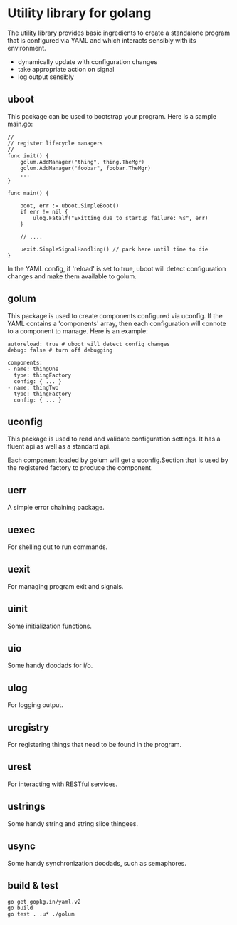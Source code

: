 Utility library for golang
==========================

The utility library provides basic ingredients to create a standalone
program that is configured via YAML and which interacts sensibly with
its environment.
* dynamically update with configuration changes
* take appropriate action on signal
* log output sensibly

uboot
-----

This package can be used to bootstrap your program.  Here is a sample main.go:

    //
    // register lifecycle managers
    //
    func init() {
        golum.AddManager("thing", thing.TheMgr)
        golum.AddManager("foobar", foobar.TheMgr)
        ...
    }
    
    func main() {
    
        boot, err := uboot.SimpleBoot()
        if err != nil {
            ulog.Fatalf("Exitting due to startup failure: %s", err)
        }

        // ....
    
        uexit.SimpleSignalHandling() // park here until time to die
    }

In the YAML config, if 'reload' is set to true, uboot will detect
configuration changes and make them available to golum.

golum
-----

This package is used to create components configured via uconfig.  If the
YAML contains a 'components' array, then each configuration will connote
to a component to manage.  Here is an example:

    autoreload: true # uboot will detect config changes
    debug: false # turn off debugging

    components:
    - name: thingOne
      type: thingFactory
      config: { ... }
    - name: thingTwo
      type: thingFactory
      config: { ... }

uconfig
-------

This package is used to read and validate configuration settings.  It has a
fluent api as well as a standard api.

Each component loaded by golum will get a uconfig.Section that is used by
the registered factory to produce the component.

uerr
----

A simple error chaining package.

uexec
-----

For shelling out to run commands.

uexit
-----

For managing program exit and signals.

uinit
-----

Some initialization functions.

uio
---

Some handy doodads for i/o.

ulog
----

For logging output.

uregistry
---------

For registering things that need to be found in the program.

urest
-----

For interacting with RESTful services.

ustrings
--------

Some handy string and string slice thingees.

usync
-----

Some handy synchronization doodads, such as semaphores.


build & test
------------

    go get gopkg.in/yaml.v2
    go build
    go test . .u* ./golum
